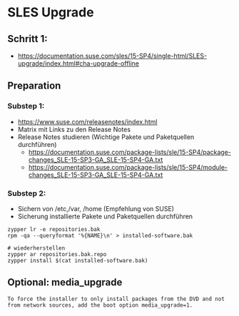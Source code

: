 # SLES Upgrade 

## Schritt 1:

  * https://documentation.suse.com/sles/15-SP4/single-html/SLES-upgrade/index.html#cha-upgrade-offline

## Preparation 

### Substep 1:

* https://www.suse.com/releasenotes/index.html
* Matrix mit Links zu den Release Notes
* Release Notes studieren (Wichtige Pakete und Paketquellen durchführen)
  * https://documentation.suse.com/package-lists/sle/15-SP4/package-changes_SLE-15-SP3-GA_SLE-15-SP4-GA.txt
  * https://documentation.suse.com/package-lists/sle/15-SP4/module-changes_SLE-15-SP3-GA_SLE-15-SP4-GA.txt

### Substep 2:

  
 * Sichern von /etc,/var, /home (Empfehlung von SUSE)
 * Sicherung installierte Pakete und Paketquellen durchführen

```
zypper lr -e repositories.bak
rpm -qa --queryformat '%{NAME}\n' > installed-software.bak
```

```
# wiederherstellen
zypper ar repositories.bak.repo
zypper install $(cat installed-software.bak)
```

## Optional: media_upgrade 

```
To force the installer to only install packages from the DVD and not from network sources, add the boot option media_upgrade=1.
```
